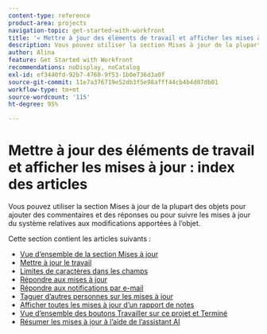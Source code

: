 ```yaml
---
content-type: reference
product-area: projects
navigation-topic: get-started-with-workfront
title: '« Mettre à jour des éléments de travail et afficher les mises à jour : index des articles »'
description: Vous pouvez utiliser la section Mises à jour de la plupart des objets pour ajouter des commentaires et des réponses ou pour suivre les mises à jour du système relatives aux modifications apportées à l’objet.
author: Alina
feature: Get Started with Workfront
recommendations: noDisplay, noCatalog
exl-id: ef3440fd-92b7-4760-9f53-1b0e736d3a0f
source-git-commit: 11e7a376719e52db3f5e98afff44cb4b4d07db01
workflow-type: tm+mt
source-wordcount: '115'
ht-degree: 95%

---
```


# Mettre à jour des éléments de travail et afficher les mises à jour : index des articles

<!-- Audited: 02/2024 -->

Vous pouvez utiliser la section Mises à jour de la plupart des objets pour ajouter des commentaires et des réponses ou pour suivre les mises à jour du système relatives aux modifications apportées à l’objet.

Cette section contient les articles suivants :

* [Vue d’ensemble de la section Mises à jour](../../workfront-basics/updating-work-items-and-viewing-updates/updates-tab-overview.md)
* [Mettre à jour le travail](../../workfront-basics/updating-work-items-and-viewing-updates/update-work.md)
* [Limites de caractères dans les champs](../../workfront-basics/updating-work-items-and-viewing-updates/character-limits-in-fields.md)
* [Répondre aux mises à jour](../../workfront-basics/updating-work-items-and-viewing-updates/reply-to-updates.md)
* [Répondre aux notifications par e-mail](../../workfront-basics/updating-work-items-and-viewing-updates/reply-to-email-notifications.md)
* [Taguer d’autres personnes sur les mises à jour](../../workfront-basics/updating-work-items-and-viewing-updates/tag-others-on-updates.md)
* [Afficher toutes les mises à jour d’un rapport de notes](../../workfront-basics/updating-work-items-and-viewing-updates/view-all-updates-in-a-report.md)
* [Vue d’ensemble des boutons Travailler sur ce projet et Terminé](../../workfront-basics/updating-work-items-and-viewing-updates/work-on-it-and-done-buttons-accept-complete-work.md)
* [Résumer les mises à jour à l’aide de l’assistant AI](/help/quicksilver/workfront-basics/updating-work-items-and-viewing-updates/summarize-updates-ai-assistant.md)

